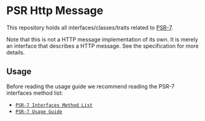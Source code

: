 # PSR Http Message

This repository holds all interfaces/classes/traits related to
[PSR-7](http://www.php-fig.org/psr/psr-7/).

Note that this is not a HTTP message implementation of its own. It is merely an
interface that describes a HTTP message. See the specification for more details.

## Usage

Before reading the usage guide we recommend reading the PSR-7 interfaces method list:

-   [`PSR-7 Interfaces Method List`](docs/PSR7-Interfaces.md)
-   [`PSR-7 Usage Guide`](docs/PSR7-Usage.md)

